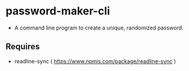 # password-maker-cli
 - A command line program to create a unique, randomized password.

## Requires
 - readline-sync ( https://www.npmjs.com/package/readline-sync )